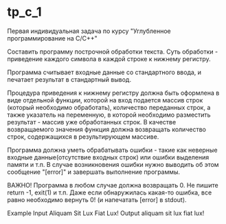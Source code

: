 ﻿# tp_c_1
Первая индивидуальная задача по курсу "Углубленное программирование на C/C++"

Составить программу построчной обработки текста. Суть обработки - приведение каждого символа в каждой строке к нижнему регистру.

Программа считывает входные данные со стандартного ввода, и печатает результат в стандартный вывод.

Процедура приведения к нижнему регистру должна быть оформлена в виде отдельной функции, которой на вход подается массив строк (который необходимо обработать), количество переданных строк, а также указатель на переменную, в которой необходимо разместить результат - массив уже обработанных строк. 
В качестве возвращаемого значения функция должна возвращать количество строк, содержащихся в результирующем массиве. 

Программа должна уметь обрабатывать ошибки - такие как неверные входные данные(отсутствие входных строк) или ошибки выделения памяти и т.п. 
В случае возникновения ошибки нужно выводить об этом сообщение "[error]" и завершать выполнение программы. 

ВАЖНО! Программа в любом случае должна возвращать 0. Не пишите return -1, exit(1) и т.п. Даже если обнаружилась какая-то ошибка, все равно необходимо вернуть 0! (и напечатать [error] в stdout).

Example
Input
Aliquam Sit Lux
Fiat Lux!
Output
aliquam sit lux
fiat lux!
